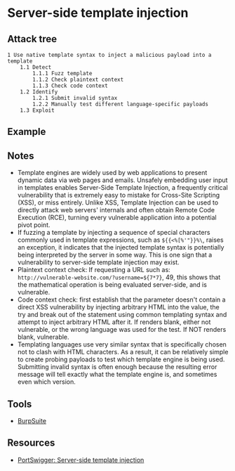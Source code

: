 # Server-side template injection

## Attack tree

```text
1 Use native template syntax to inject a malicious payload into a template
    1.1 Detect
        1.1.1 Fuzz template
        1.1.2 Check plaintext context
        1.1.3 Check code context
    1.2 Identify
        1.2.1 Submit invalid syntax
        1.2.2 Manually test different language-specific payloads
    1.3 Exploit
```

## Example

## Notes

* Template engines are widely used by web applications to present dynamic data via web pages and emails. Unsafely embedding user input in templates enables Server-Side Template Injection, a frequently critical vulnerability that is extremely easy to mistake for Cross-Site Scripting (XSS), or miss entirely. Unlike XSS, Template Injection can be used to directly attack web servers' internals and often obtain Remote Code Execution (RCE), turning every vulnerable application into a potential pivot point.
* If fuzzing a template by injecting a sequence of special characters commonly used in template expressions, such as `${{<%[%'"}}%\`, raises an exception, it indicates that the injected template syntax is potentially being interpreted by the server in some way. This is one sign that a vulnerability to server-side template injection may exist. 
* Plaintext context check: If requesting a URL such as: `http://vulnerable-website.com/?username=${7*7}`, 49, this shows that the mathematical operation is being evaluated server-side, and is vulnerable. 
* Code context check: first establish that the parameter doesn't contain a direct XSS vulnerability by injecting arbitrary HTML into the value, the try and break out of the statement using common templating syntax and attempt to inject arbitrary HTML after it. If renders blank, either not vulnerable, or the wrong language was used for the test. If NOT renders blank, vulnerable.
* Templating languages use very similar syntax that is specifically chosen not to clash with HTML characters. As a result, it can be relatively simple to create probing payloads to test which template engine is being used. Submitting invalid syntax is often enough because the resulting error message will tell exactly what the template engine is, and sometimes even which version. 

## Tools

* [BurpSuite](https://portswigger.net/burp)

## Resources

* [PortSwigger: Server-side template injection](https://portswigger.net/web-security/server-side-template-injection)

